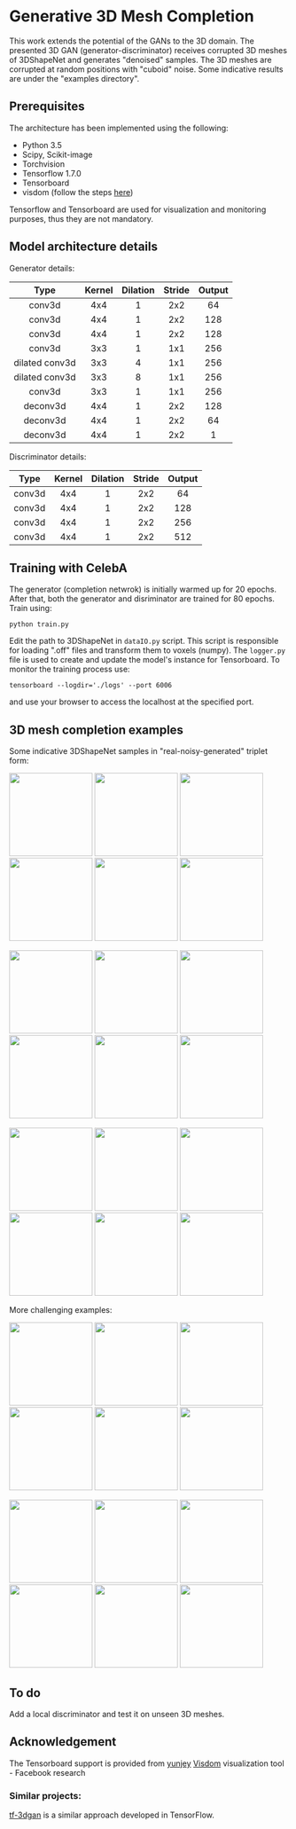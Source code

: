 # Generative 3D Mesh Completion
This work extends the potential of the GANs to the 3D domain. The presented 3D GAN (generator-discriminator) receives corrupted 3D meshes of 3DShapeNet and generates "denoised" samples. The 3D meshes are corrupted at random positions with "cuboid" noise. Some indicative results are under the "examples directory".

## Prerequisites
The architecture has been implemented using the following:
- Python 3.5
- Scipy, Scikit-image
- Torchvision
- Tensorflow 1.7.0
- Tensorboard
- visdom (follow the steps [here](https://github.com/facebookresearch/visdom))

Tensorflow and Tensorboard are used for visualization and monitoring purposes, thus they are not mandatory.

## Model architecture details
Generator details:

|      Type      | Kernel | Dilation | Stride | Output |
|:--------------:|:------:|:--------:|:------:|:------:|
|     conv3d     |  4x4   |    1     |  2x2   |   64   |
|     conv3d     |  4x4   |    1     |  2x2   |   128  |
|     conv3d     |  4x4   |    1     |  2x2   |   128  |
|     conv3d     |  3x3   |    1     |  1x1   |   256  |
| dilated conv3d |  3x3   |    4     |  1x1   |   256  |
| dilated conv3d |  3x3   |    8     |  1x1   |   256  |
|     conv3d     |  3x3   |    1     |  1x1   |   256  |
|    deconv3d    |  4x4   |    1     |  2x2   |   128  |
|    deconv3d    |  4x4   |    1     |  2x2   |   64   |
|    deconv3d    |  4x4   |    1     |  2x2   |   1    |

Discriminator details:

|      Type      | Kernel | Dilation | Stride | Output |
|:--------------:|:------:|:--------:|:------:|:------:|
|     conv3d     |  4x4   |    1     |  2x2   |   64   |
|     conv3d     |  4x4   |    1     |  2x2   |   128  |
|     conv3d     |  4x4   |    1     |  2x2   |   256  |
|     conv3d     |  4x4   |    1     |  2x2   |   512  |



## Training with CelebA
The generator (completion netwrok) is initially warmed up for 20 epochs. After that, both the generator and disriminator are trained for 80 epochs. Train using:

```
python train.py
```

Edit the path to 3DShapeNet in ```dataIO.py``` script. This script is responsible for loading ".off" files and transform them to voxels (numpy). The ```logger.py``` file is used to create and update the model's instance for Tensorboard. To monitor the training process use:

```
tensorboard --logdir='./logs' --port 6006
```
and use your browser to access the localhost at the specified port.


## 3D mesh completion examples
Some indicative 3DShapeNet samples in "real-noisy-generated" triplet form:

<img src="https://github.com/spthermo/generative-3D-mesh-completion/tree/master/examples/1_1.png" width="150"> <img src="https://github.com/spthermo/generative-3D-mesh-completion/tree/master/examples/1_2.png" width="150"> <img src="https://github.com/spthermo/generative-3D-mesh-completion/tree/master/examples/1_3.png" width="150">
<img src="https://github.com/spthermo/generative-3D-mesh-completion/tree/master/examples/1_4.png" width="150"> <img src="https://github.com/spthermo/generative-3D-mesh-completion/tree/master/examples/1_5.png" width="150"> <img src="https://github.com/spthermo/generative-3D-mesh-completion/tree/master/examples/1_6.png" width="150">

<img src="https://github.com/spthermo/generative-3D-mesh-completion/tree/master/examples/2_1.png" width="150"> <img src="https://github.com/spthermo/generative-3D-mesh-completion/tree/master/examples/2_2.png" width="150"> <img src="https://github.com/spthermo/generative-3D-mesh-completion/tree/master/examples/2_3.png" width="150">
<img src="https://github.com/spthermo/generative-3D-mesh-completion/tree/master/examples/2_4.png" width="150"> <img src="https://github.com/spthermo/generative-3D-mesh-completion/tree/master/examples/2_5.png" width="150"> <img src="https://github.com/spthermo/generative-3D-mesh-completion/tree/master/examples/2_6.png" width="150">

<img src="https://github.com/spthermo/generative-3D-mesh-completion/tree/master/examples/3_1.png" width="150"> <img src="https://github.com/spthermo/generative-3D-mesh-completion/tree/master/examples/3_2.png" width="150"> <img src="https://github.com/spthermo/generative-3D-mesh-completion/tree/master/examples/3_3.png" width="150">
<img src="https://github.com/spthermo/generative-3D-mesh-completion/tree/master/examples/3_4.png" width="150"> <img src="https://github.com/spthermo/generative-3D-mesh-completion/tree/master/examples/3_5.png" width="150"> <img src="https://github.com/spthermo/generative-3D-mesh-completion/tree/master/examples/3_6.png" width="150">

More challenging examples:

<img src="https://github.com/spthermo/generative-3D-mesh-completion/tree/master/examples/4_1.png" width="150"> <img src="https://github.com/spthermo/generative-3D-mesh-completion/tree/master/examples/4_2.png" width="150"> <img src="https://github.com/spthermo/generative-3D-mesh-completion/tree/master/examples/4_3.png" width="150">
<img src="https://github.com/spthermo/generative-3D-mesh-completion/tree/master/examples/4_4.png" width="150"> <img src="https://github.com/spthermo/generative-3D-mesh-completion/tree/master/examples/4_5.png" width="150"> <img src="https://github.com/spthermo/generative-3D-mesh-completion/tree/master/examples/4_6.png" width="150">

<img src="https://github.com/spthermo/generative-3D-mesh-completion/tree/master/examples/5_1.png" width="150"> <img src="https://github.com/spthermo/generative-3D-mesh-completion/tree/master/examples/5_2.png" width="150"> <img src="https://github.com/spthermo/generative-3D-mesh-completion/tree/master/examples/5_3.png" width="150">
<img src="https://github.com/spthermo/generative-3D-mesh-completion/tree/master/examples/5_4.png" width="150"> <img src="https://github.com/spthermo/generative-3D-mesh-completion/tree/master/examples/5_5.png" width="150"> <img src="https://github.com/spthermo/generative-3D-mesh-completion/tree/master/examples/5_6.png" width="150">

## To do
Add a local discriminator and test it on unseen 3D meshes.


## Acknowledgement
The Tensorboard support is provided from [yunjey](https://github.com/yunjey/pytorch-tutorial/tree/master/tutorials/04-utils/tensorboard)
[Visdom]((https://github.com/facebookresearch/visdom)) visualization tool - Facebook research


### Similar projects:
[tf-3dgan](https://github.com/meetshah1995/tf-3dgan) is a similar approach developed in TensorFlow.
